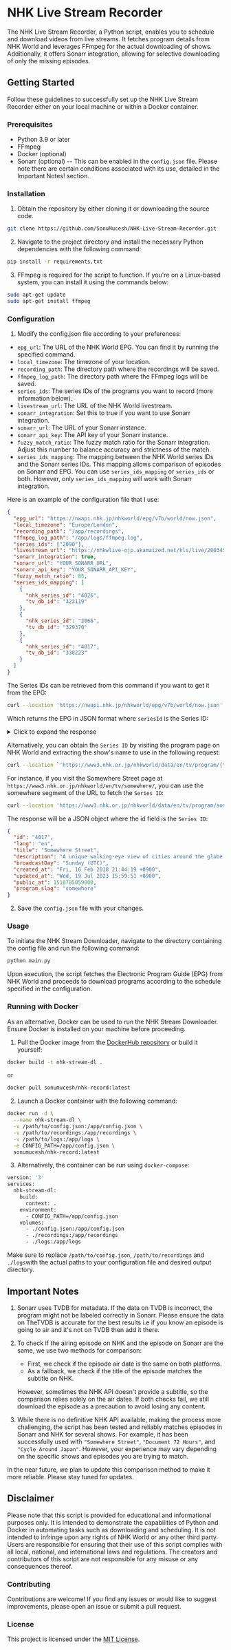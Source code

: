 # NHK Live Stream Recorder

The NHK Live Stream Recorder, a Python script, enables you to schedule and download videos from live streams. It fetches program details from NHK World and leverages FFmpeg for the actual downloading of shows. Additionally, it offers Sonarr integration, allowing for selective downloading of only the missing episodes.

## Getting Started

Follow these guidelines to successfully set up the NHK Live Stream Recorder either on your local machine or within a Docker container.

### Prerequisites

- Python 3.9 or later
- FFmpeg
- Docker (optional)
- Sonarr (optional) -- This can be enabled in the `config.json` file. Please note there are certain conditions associated with its use, detailed in the Important Notes! section.

### Installation

1. Obtain the repository by either cloning it or downloading the source code.

```bash
git clone https://github.com/SonuMucesh/NHK-Live-Stream-Recorder.git
```

2. Navigate to the project directory and install the necessary Python dependencies with the following command:

```bash
pip install -r requirements.txt
```

3. FFmpeg is required for the script to function. If you're on a Linux-based system, you can install it using the commands below:

```bash
sudo apt-get update
sudo apt-get install ffmpeg
```

### Configuration

1. Modify the config.json file according to your preferences:

- `epg_url`: The URL of the NHK World EPG. You can find it by running the specified command.
- `local_timezone`: The timezone of your location.
- `recording_path`: The directory path where the recordings will be saved.
- `ffmpeg_log_path`: The directory path where the FFmpeg logs will be saved.
- `series_ids`: The series IDs of the programs you want to record (more information below).
- `livestream_url`: The URL of the NHK World livestream.
- `sonarr_integration`: Set this to true if you want to use Sonarr integration.
- `sonarr_url`: The URL of your Sonarr instance.
- `sonarr_api_key`: The API key of your Sonarr instance.
- `fuzzy_match_ratio`: The fuzzy match ratio for the Sonarr integration. Adjust this number to balance accuracy and strictness of the match.
- `series_ids_mapping`: The mapping between the NHK World series IDs and the Sonarr series IDs. This mapping allows comparison of episodes on Sonarr and EPG. You can use `series_ids_mapping` or `series_ids` or both. However, only `series_ids_mapping` will work with Sonarr integration.

Here is an example of the configuration file that I use:
```json
{
  "epg_url": "https://nwapi.nhk.jp/nhkworld/epg/v7b/world/now.json",
  "local_timezone": "Europe/London",
  "recording_path": "/app/recordings",
  "ffmpeg_log_path": "/app/logs/ffmpeg.log",
  "series_ids": ["2090"],
  "livestream_url": "https://nhkwlive-ojp.akamaized.net/hls/live/2003459/nhkwlive-ojp-en/index.m3u8",
  "sonarr_integration": true, 
  "sonarr_url": "YOUR_SONARR_URL", 
  "sonarr_api_key": "YOUR_SONARR_API_KEY",
  "fuzzy_match_ratio": 85,
  "series_ids_mapping": [
    {
      "nhk_series_id": "4026", 
      "tv_db_id": "323119"
    },
    {
      "nhk_series_id": "2066",
      "tv_db_id": "329370"
    },
    {
      "nhk_series_id": "4017",
      "tv_db_id": "338223"
    }
  ]
}
```

The Series IDs can be retrieved from this command if you want to get it from the EPG:

```bash
curl --location 'https://nwapi.nhk.jp/nhkworld/epg/v7b/world/now.json'
```

Which returns the EPG in JSON format where `seriesId` is the Series ID:

<details>
  <summary>Click to expand the response</summary>
  
```json
{
  "channel": {
    "item": [
      {
        "seriesId": "2093",
        "airingId": "048",
        "title": "Zero Waste Life",
        "description": "Nihei Toru sells restored old furniture; bringing out the hidden charm in pieces most would consider worthless. But instead of going for good-as-new, he strives to preserve their vintage feel.",
        "link": "/nhkworld/en/tv/zerowaste/20231013/2093048/",
        "pubDate": "1697201100000",
        "endDate": "1697202000000",
        "vodReserved": false,
        "jstrm": "1",
        "wstrm": "1",
        "subtitle": "Furniture: Shabby to Chic",
        "content": "In this era of cheap, mass-produced products, Nihei Toru sells restored old furniture at his shop in a verdant mountain village north of Tokyo. Pieces that were in bad condition are brought back from the dead. But rather than aiming for good-as-new, he strives to preserve their vintage feel. His passion even extends to his own home—once abandoned and decaying—now tastefully restored. To him, bringing out the hidden charm of such seemingly worthless things far more than just a job, it's a way of life.",
        "content_clean": "In this era of cheap, mass-produced products, Nihei Toru sells restored old furniture at his shop in a verdant mountain village north of Tokyo. Pieces that were in bad condition are brought back from the dead. But rather than aiming for good-as-new, he strives to preserve their vintage feel. His passion even extends to his own home—once abandoned and decaying—now tastefully restored. To him, bringing out the hidden charm of such seemingly worthless things far more than just a job, it's a way of life.",
        "pgm_gr_id": "zerowaste",
        "thumbnail": "/nhkworld/upld/thumbnails/en/tv/zerowaste/c63812fdd3e2abf089a5dd193fbb94b7_large.jpg",
        "thumbnail_s": "/nhkworld/upld/thumbnails/en/tv/zerowaste/c63812fdd3e2abf089a5dd193fbb94b7_small.jpg",
        "showlist": "1",
        "internal": "1",
        "genre": {
          "TV": [
            "20",
            "18"
          ],
          "Top": "",
          "LC": ""
        },
        "vod_id": "nw_vod_v_en_2093_048_20231013104500_01_1697177378",
        "vod_url": "/nhkworld/en/ondemand/video/2093048/",
        "analytics": "[nhkworld]simul;Zero Waste Life_Furniture: Shabby to Chic;w02,001;2093-048-2023;2023-10-13T21:45:00+09:00"
      }
    ]
  }
}
```
</details>

Alternatively, you can obtain the `Series ID` by visiting the program page on NHK World and extracting the show's name to use in the following request:

```bash
curl --location `'https://www3.nhk.or.jp/nhkworld/data/en/tv/program/{YOUR-PROGRAM}.json'`
```

For instance, if you visit the Somewhere Street page at `https://www3.nhk.or.jp/nhkworld/en/tv/somewhere/`, you can use the somewhere segment of the URL to fetch the `Series ID`:
```bash
curl --location 'https://www3.nhk.or.jp/nhkworld/data/en/tv/program/somewhere.json'
```

The response will be a JSON object where the id field is the `Series ID`:
```json
{
  "id": "4017",
  "lang": "en",
  "title": "Somewhere Street",
  "description": "A unique walking-eye view of cities around the globe! Chat to the locals and enjoy encounters that only strolling the streets can bring.",
  "broadcastDay": "Sunday (UTC)",
  "created_at": "Fri, 16 Feb 2018 21:44:19 +0900",
  "updated_at": "Wed, 19 Jul 2023 15:59:51 +0900",
  "public_at": 1518785059000,
  "program_slag": "somewhere"
}
```

2. Save the `config.json` file with your changes.

### Usage

To initiate the NHK Stream Downloader, navigate to the directory containing the config file and run the following command:

```bash
python main.py
```

Upon execution, the script fetches the Electronic Program Guide (EPG) from NHK World and proceeds to download programs according to the schedule specified in the configuration.

### Running with Docker

As an alternative, Docker can be used to run the NHK Stream Downloader. Ensure Docker is installed on your machine before proceeding.

1. Pull the Docker image from the [DockerHub repository](https://hub.docker.com/repository/docker/sonumucesh/nhk-record/general) or build it yourself:

```bash
docker build -t nhk-stream-dl .
```

or

```bash
docker pull sonumucesh/nhk-record:latest
```

2. Launch a Docker container with the following command:

```bash
docker run -d \
  --name nhk-stream-dl \
  -v /path/to/config.json:/app/config.json \
  -v /path/to/recordings:/app/recordings \
  -v /path/to/logs:/app/logs \
  -e CONFIG_PATH=/app/config.json \
  sonumucesh/nhk-record:latest
```

3. Alternatively, the container can be run using `docker-compose`:

```bash
version: '3'
services:
  nhk-stream-dl:
    build:
      context: .
    environment:
      - CONFIG_PATH=/app/config.json
    volumes:
      - ./config.json:/app/config.json
      - ./recordings:/app/recordings
      - ./logs:/app/logs
 ```

Make sure to replace `/path/to/config.json`, `/path/to/recordings` and `./logs`with the actual paths to your configuration file and desired output directory.

## Important Notes

1. Sonarr uses TVDB for metadata. If the data on TVDB is incorrect, the program might not be labeled correctly in Sonarr. Please ensure the data on TheTVDB is accurate for the best results i.e if you know an episode is going to air and it's not on TVDB then add it there.

2. To check if the airing episode on NHK and the episode on Sonarr are the same, we use two methods for comparison:

   - First, we check if the episode air date is the same on both platforms.
   - As a fallback, we check if the title of the episode matches the subtitle on NHK.

   However, sometimes the NHK API doesn't provide a subtitle, so the comparison relies solely on the air dates. If both checks fail, we still download the episode as a precaution to avoid losing any content.

3. While there is no definitive NHK API available, making the process more challenging, the script has been tested and reliably matches episodes in Sonarr and NHK for several shows. For example, it has been successfully used with `"Somewhere Street"`, `"Document 72 Hours"`, and `"Cycle Around Japan"`. However, your experience may vary depending on the specific shows and episodes you are trying to match.

In the near future, we plan to update this comparison method to make it more reliable. Please stay tuned for updates.

## Disclaimer
Please note that this script is provided for educational and informational purposes only. It is intended to demonstrate the capabilities of Python and Docker in automating tasks such as downloading and scheduling. It is not intended to infringe upon any rights of NHK World or any other third party. Users are responsible for ensuring that their use of this script complies with all local, national, and international laws and regulations. The creators and contributors of this script are not responsible for any misuse or any consequences thereof.

### Contributing

Contributions are welcome! If you find any issues or would like to suggest improvements, please open an issue or submit a pull request.

### License

This project is licensed under the [MIT License](LICENSE).